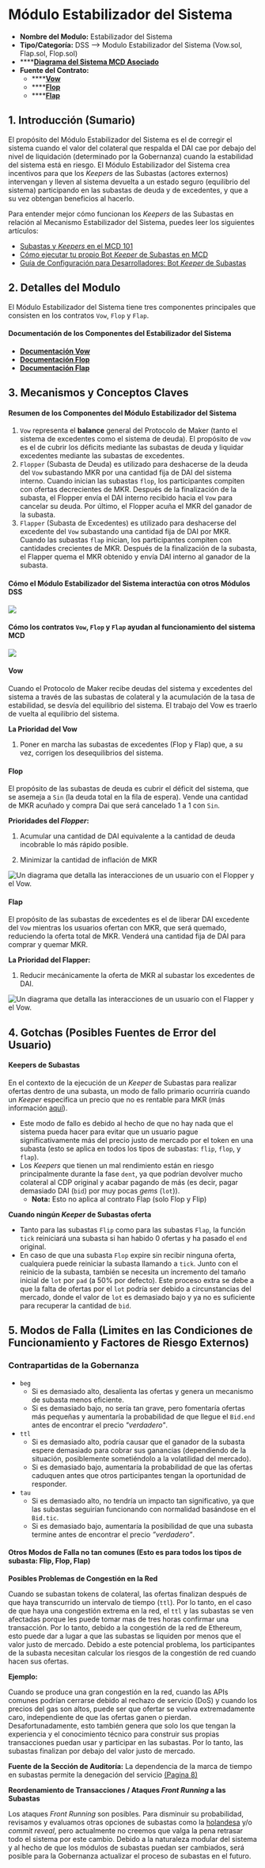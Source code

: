 # Módulo Estabilizador del Sistema

* **Nombre del Modulo:** Estabilizador del Sistema 
* **Tipo/Categoría:** DSS —> Modulo Estabilizador del Sistema (Vow.sol, Flap.sol, Flop.sol)
* ****[**Diagrama del Sistema MCD Asociado**](https://github.com/makerdao/dss/wiki)
* **Fuente del Contrato:**&#x20;
  * ****[**Vow**](https://github.com/makerdao/dss/blob/master/src/vow.sol)
  * ****[**Flop** ](https://github.com/makerdao/dss/blob/master/src/flop.sol)
  * ****[**Flap** ](https://github.com/makerdao/dss/blob/master/src/flap.sol)

## 1. Introducción (Sumario)

El propósito del Módulo Estabilizador del Sistema es el de corregir el sistema cuando el valor del colateral que respalda el DAI cae por debajo del nivel de liquidación (determinado por la Gobernanza) cuando la estabilidad del sistema está en riesgo. El Módulo Estabilizador del Sistema crea incentivos para que los _Keepers_ de las Subastas (actores externos) intervengan y lleven al sistema devuelta a un estado seguro (equilibrio del sistema) participando en las subastas de deuda y de excedentes, y que a su vez obtengan beneficios al hacerlo. 

Para entender mejor cómo funcionan los _Keepers_ de las Subastas en relación al Mecanismo Estabilizador del Sistema, puedes leer los siguientes artículos: 

* [Subastas y _Keepers_ en el MCD 101](https://github.com/makerdao/developerguides/blob/master/keepers/auctions/auctions-101.md)
* [Cómo ejecutar tu propio Bot _Keeper_ de Subastas en MCD](https://blog.makerdao.com/how-to-run-your-own-auction-keeper-bot-in-mcd/)
* [Guía de Configuración para Desarrolladores: Bot _Keeper_ de Subastas](https://github.com/makerdao/developerguides/blob/master/keepers/auction-keeper-bot-setup-guide.md)

## 2. Detalles del Modulo

El Módulo Estabilizador del Sistema tiene tres componentes principales que consisten en los contratos `Vow`, `Flop` y `Flap`.

#### Documentación de los Componentes del Estabilizador del Sistema

* [**Documentación Vow**](https://docs.makerdao.com/smart-contract-modules/system-stabilizer-module/vow-detailed-documentation-esp)
* [**Documentación Flop**](https://docs.makerdao.com/smart-contract-modules/system-stabilizer-module/flop-detailed-documentation-esp)
* [**Documentación Flap**](https://docs.makerdao.com/smart-contract-modules/system-stabilizer-module/flap-detailed-documentation-esp)

## 3. Mecanismos y Conceptos Claves

#### Resumen de los **Componentes del Módulo Estabilizador del Sistema**

1. `Vow` representa el **balance** general del Protocolo de Maker (tanto el sistema de excedentes como el sistema de deuda). El propósito de `vow` es el de cubrir los déficits mediante las subastas de deuda y liquidar excedentes mediante las subastas de excedentes.  
2. `Flopper` (Subasta de Deuda) es utilizado para deshacerse de la deuda del `Vow` subastando MKR por una cantidad fija de DAI del sistema interno. Cuando inician las subastas `flop`, los participantes compiten con ofertas decrecientes de MKR. Después de la finalización de la subasta, el Flopper envía el DAI interno recibido hacia el `Vow` para cancelar su deuda. Por último, el Flopper acuña el MKR del ganador de la subasta. 
3. `Flapper` (Subasta de Excedentes) es utilizado para deshacerse del excedente del `Vow` subastando una cantidad fija de DAI por MKR. Cuando las subastas `flap` inician, los participantes compiten con cantidades crecientes de MKR. Después de la finalización de la subasta, el Flapper quema el MKR obtenido  y envía DAI interno al ganador de la subasta.    

#### Cómo el Módulo Estabilizador del Sistema interactúa con otros Módulos DSS

![](<../../.gitbook/assets/Screen Shot 2019-11-12 at 11.28.41 PM.png>)

#### Cómo los contratos `Vow`, `Flop` y `Flap` ayudan al funcionamiento del sistema MCD

![](<../../.gitbook/assets/Screen Shot 2019-11-12 at 11.33.23 PM.png>)

#### Vow

Cuando el Protocolo de Maker recibe deudas del sistema y excedentes del sistema a través de las subastas de colateral y la acumulación de la tasa de estabilidad, se desvía del equilibrio del sistema. El trabajo del Vow es traerlo de vuelta al equilibrio del sistema. 

**La Prioridad del Vow**

1. Poner en marcha las subastas de excedentes (Flop y Flap) que, a su vez, corrigen los desequilibrios del sistema.  

#### Flop

El propósito de las subastas de deuda es cubrir el déficit del sistema, que se asemeja a `Sin` (la deuda total en la fila de espera). Vende una cantidad de MKR acuñado y compra Dai que será cancelado 1 a 1 con `Sin`.

**Prioridades del _Flopper_:**

1. Acumular una cantidad de DAI equivalente a la cantidad de deuda incobrable lo más rápido posible.  
 
2. Minimizar la cantidad de inflación de MKR 

![Un diagrama que detalla las interacciones de un usuario con el Flopper y el Vow.](../../.gitbook/assets/flop\_auction\_interaction\_diagram.png)

#### Flap

El propósito de las subastas de excedentes es el de liberar DAI excedente del `Vow` mientras los usuarios ofertan con MKR, que será quemado, reduciendo la oferta total de MKR. Venderá una cantidad fija de DAI para comprar y quemar MKR.

**La Prioridad del Flapper:**

1. Reducir mecánicamente la oferta de MKR al subastar los excedentes de DAI.

![Un diagrama que detalla las interacciones de un usuario con el Flapper y el Vow.](../../.gitbook/assets/Flap\_auction\_interaction\_.png)

## 4. Gotchas (Posibles Fuentes de Error del Usuario)

#### **Keepers** de Subastas

En el contexto de la ejecución de un _Keeper_ de Subastas para realizar ofertas dentro de una subasta, un modo de fallo primario ocurriría cuando un _Keeper_ especifica un precio que no es rentable para MKR (más información [aquí](https://github.com/makerdao/developerguides/tree/master/keepers)). 

* Este modo de fallo es debido al hecho de que no hay nada que el sistema pueda hacer para evitar que un usuario pague significativamente más del precio justo de mercado por el token en una subasta (esto se aplica en todos los tipos de subastas: `flip`, `flop`, y `flap`).
* Los _Keepers_ que tienen un mal rendimiento están en riesgo principalmente durante la fase `dent`, ya que podrían devolver mucho colateral al CDP original y acabar pagando de más (es decir, pagar demasiado DAI (`bid`) por muy pocas _gems_ (`lot`)).     
  * **Nota:** Esto no aplica al contrato Flap (solo Flop y Flip)

**Cuando ningún _Keeper_ de Subastas oferta**

* Tanto para las subastas `Flip` como para las subastas `Flap`, la función `tick` reiniciará una subasta si han habido 0 ofertas y ha pasado el `end` original.  
* En caso de que una subasta `Flop` expire sin recibir ninguna oferta, cualquiera puede reiniciar la subasta llamando a `tick`. Junto con el reinicio de la subasta, también se necesita un incremento del tamaño inicial de `lot` por `pad` (a 50% por defecto). Este proceso extra se debe a que la falta de ofertas por el `lot` podría ser debido a circunstancias del mercado, donde el valor de `lot` es demasiado bajo y ya no es suficiente para recuperar la cantidad de `bid`.

## 5. Modos de Falla (Limites en las Condiciones de Funcionamiento y Factores de Riesgo Externos)

### Contrapartidas de la Gobernanza 

* `beg`
  * Si es demasiado alto, desalienta las ofertas y genera un mecanismo de subasta menos eficiente.  
  * Si es demasiado bajo, no sería tan grave, pero fomentaría ofertas más pequeñas y aumentaría la probabilidad de que llegue el `Bid.end`  antes de encontrar el precio _"verdadero"_. 
* `ttl`
  * Si es demasiado alto, podría causar que el ganador de la subasta espere demasiado para cobrar sus ganancias (dependiendo de la situación, posiblemente sometiéndolo a la volatilidad del mercado).  
  * Si es demasiado bajo, aumentaría la probabilidad de que las ofertas caduquen antes que otros participantes tengan la oportunidad de responder.   
* `tau`
  * Si es demasiado alto, no tendría un impacto tan significativo, ya que las subastas seguirían funcionando con normalidad basándose en el `Bid.tic`.
  * Si es demasiado bajo, aumentaría la posibilidad de que una subasta termine antes de encontrar el precio _”verdadero"_.

#### Otros Modos de Falla no tan comunes (Esto es para todos los tipos de subasta: Flip, Flop, Flap)

**Posibles Problemas de Congestión en la Red**

Cuando se subastan tokens de colateral, las ofertas finalizan después de que haya transcurrido un intervalo de tiempo (`ttl`). Por lo tanto, en el caso de que haya una congestión extrema en la red, el `ttl` y las subastas se ven afectadas porque les puede tomar mas de tres horas confirmar una transacción. Por lo tanto, debido a la congestión de la red de Ethereum, esto puede dar a lugar a que las subastas se liquiden por menos que el valor justo de mercado. Debido a este potencial problema, los participantes de la subasta necesitan calcular los riesgos de la congestión de red cuando hacen sus ofertas. 

**Ejemplo:**

Cuando se produce una gran congestión en la red, cuando las APIs comunes podrían cerrarse debido al rechazo de servicio (DoS) y cuando los precios del gas son altos, puede ser que ofertar se vuelva extremadamente caro, independiente de que las ofertas ganen o pierdan. Desafortunadamente, esto también genera que solo los que tengan la experiencia y el conocimiento técnico para construir sus propias transacciones puedan usar y participar en las subastas. Por lo tanto, las subastas finalizan por debajo del valor justo de mercado.

**Fuente de la Sección de Auditoría:** La dependencia de la marca de tiempo en subastas permite la denegación del servicio [(Pagina  8)](https://github.com/makerdao/audits/blob/master/mcd/trail-of-bits.pdf)

**Reordenamiento de Transacciones / Ataques _Front Running_ a las Subastas**

 Los ataques _Front Running_ son posibles. Para disminuir su probabilidad, revisamos y evaluamos otras opciones de subastas como la [holandesa](https://www.investopedia.com/terms/d/dutchauction.asp) y/o _commit reveal_, pero actualmente no creemos que valga la pena retrasar todo el sistema por este cambio. Debido a la naturaleza modular del sistema y al hecho de que los módulos de subastas puedan ser cambiados, será posible para la Gobernanza actualizar el proceso de subastas en el futuro.    